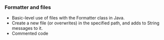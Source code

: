 ### Formatter and files

- Basic-level use of files with the Formatter class in Java.
- Create a new file (or overwrites) in the specified path, and adds to String messages to it. 
- Commented code
